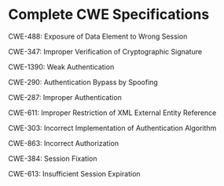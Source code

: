 

# Complete CWE Specifications

CWE-488: Exposure of Data Element to Wrong Session

CWE-347: Improper Verification of Cryptographic Signature

CWE-1390: Weak Authentication

CWE-290: Authentication Bypass by Spoofing

CWE-287: Improper Authentication

CWE-611: Improper Restriction of XML External Entity Reference

CWE-303: Incorrect Implementation of Authentication Algorithm

CWE-863: Incorrect Authorization

CWE-384: Session Fixation

CWE-613: Insufficient Session Expiration